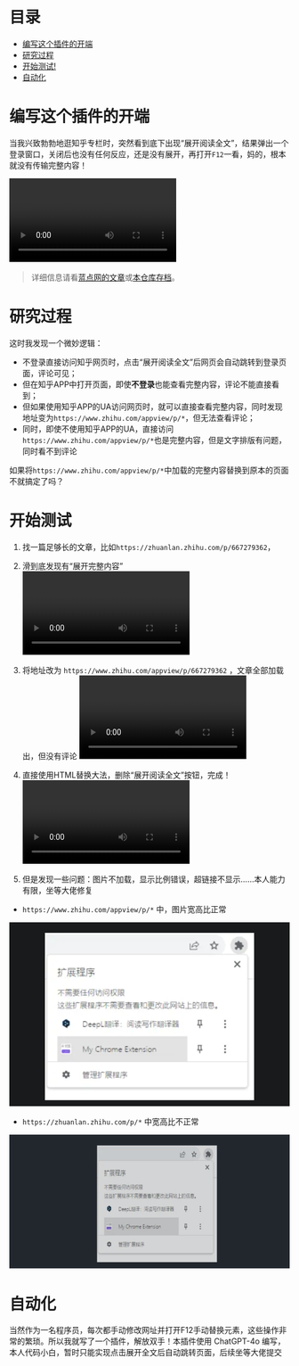 # 目录
- [编写这个插件的开端](#编写这个插件的开端)
- [研究过程](#研究过程)
- [开始测试!](#开始测试)
- [自动化](#自动化)
# 编写这个插件的开端
当我兴致勃勃地逛知乎专栏时，突然看到底下出现“展开阅读全文”，结果弹出一个登录窗口，关闭后也没有任何反应，还是没有展开，再打开`F12`一看，妈的，根本就没有传输完整内容！

<video src="zhihu/安装前.mp4" controls="controls"></video>

> 详细信息请看[蓝点网的文章](https://www.landiannews.com/archives/104111.html)或[本仓库存档](landiannews-bak.md)。

# 研究过程
这时我发现一个微妙逻辑：
- 不登录直接访问知乎网页时，点击“展开阅读全文”后网页会自动跳转到登录页面，评论可见；
- 但在知乎APP中打开页面，即使**不登录**也能查看完整内容，评论不能直接看到；
- 但如果使用知乎APP的UA访问网页时，就可以直接查看完整内容，同时发现地址变为`https://www.zhihu.com/appview/p/*`，但无法查看评论；
- 同时，即使不使用知乎APP的UA，直接访问`https://www.zhihu.com/appview/p/*`也是完整内容，但是文字排版有问题，同时看不到评论

如果将`https://www.zhihu.com/appview/p/*`中加载的完整内容替换到原本的页面不就搞定了吗？

# 开始测试

1. 找一篇足够长的文章，比如`https://zhuanlan.zhihu.com/p/667279362`，
2. 滑到底发现有“展开完整内容”
<video src="zhihu/修改网址.mp4" controls="controls"></video>

3. 将地址改为 `https://www.zhihu.com/appview/p/667279362` ，文章全部加载出，但没有评论
<video src="zhihu\HTML替换大法.mp4" controls="controls"></video>
4. 直接使用HTML替换大法，删除“展开阅读全文”按钮，完成！
<video src="zhihu\已知问题.mp4" controls="controls"></video>
5. 但是发现一些问题：图片不加载，显示比例错误，超链接不显示……本人能力有限，坐等大佬修复

- `https://www.zhihu.com/appview/p/*` 中，图片宽高比正常

![appview](zhihu/图片显示原版.png)

- `https://zhuanlan.zhihu.com/p/*` 中宽高比不正常

![alt text](zhihu/图片显示错误.png)

# 自动化

当然作为一名程序员，每次都手动修改网址并打开F12手动替换元素，这些操作非常的繁琐。所以我就写了一个插件，解放双手！本插件使用 ChatGPT-4o 编写，本人代码小白，暂时只能实现点击展开全文后自动跳转页面，后续坐等大佬提交